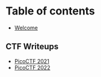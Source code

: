 # Table of contents

* [Welcome](README.md)

## CTF Writeups

* [PicoCTF 2021](ctf-writeups/picoctf2021.md)
* [PicoCTF 2022](ctf-writeups/picoctf-2022.md)
